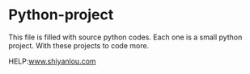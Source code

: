 # Python-project
This file is filled with source python codes.
Each one is a small python project.
With these projects to code more.

HELP:www.shiyanlou.com
